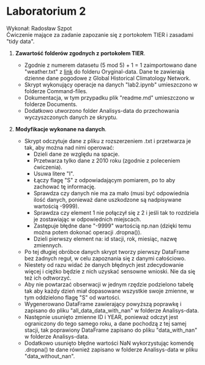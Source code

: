 # Laboratorium 2 

Wykonał: Radosław Szpot   
Ćwiczenie mające za zadanie zapozanie się z portokołem TIER i zasadami "tidy data".   

1. **Zawartość folderów zgodnych z portokołem TIER**.
	* Zgodnie z numerem datasetu (5 mod 5) + 1 = 1 zaimportowano dane "weather.txt" z [link](https://raw.githubusercontent.com/KAIR-ISZ/public_lectures/master/Analiza%20i%20Bazy%20Danych%202021/Lab%202/Datasets/weather.txt) do folderu Oryginal-data. Dane te zawierają dzienne dane pogodowe z Global Historical Climatology Network.
	* Skrypt wykonujący operacje na danych "lab2.ipynb" umieszczono w folderze Command-files.
	* Dokumentacja, w tym przypadku plik "readme.md" umieszczono w folderze Documents.
	* Dodatkowo utworzono folder Analisys-data do przechowania wyczyszczonych danych ze skryptu.
 
2. **Modyfikacje wykonane na danych**.
	* Skrypt odczytuje dane z pliku z rozszerzeniem .txt i przetwarza je tak, aby można nad nimi operować:
		* Dzieli dane ze względu na spacje.
		* Przetwarza tylko dane z 2010 roku (zgodnie z poleceniem ćwiczenia).
		* Usuwa litere "I".
		* Łączy flagę "S" z odpowiadającym pomiarem, po to aby zachować tę informację.
		* Sprawdza czy danych nie ma za mało (musi być odpowiednia ilość danych, ponieważ dane uszkodzone są nadpisywane wartością -9999).
		* Sprawdza czy element 1 nie połączył się z 2 i jeśli tak to rozdziela je zostawiając w odpowiednich miejscach.
		* Zastępuje błędne dane "-9999" wartością np.nan (dzięki temu można potem dokonać operacji .dropna()).
		* Dzieli pierwszy element na: id stacji, rok, miesiąc, nazwę zmiennych.
	* Po tej długiej obróbce danych skrypt tworzy pierwszy DataFrame bez żadnych reguł, w celu zapoznania się z danymi całościowo.
	* Niestety od razu widać że danych błędnych jest zdecydowanie więcej i ciężko będzie z nich uzyskać sensowne wnioski. Nie da się też ich odtworzyć.
	* Aby nie powtarzać obserwacji w jednym rzędzie podzielono tabelę tak aby każdy dzień miał dopasowane wszystkie swoje zmienne, w tym oddzielono flagę "S" od wartości.
	* Wygenerowano DataFrame  zawierający powyższą poprawkę i zapisano do pliku "all_data_data_with_nan" w folderze Analisys-data.
	* Następnie usunięto zmienne ID i YEAR, ponieważ odczyt jest ograniczony do tego samego roku, a dane pochodzą z tej samej stacji, tak poprawiony DataFrame zapisano do pliku "data_with_nan" w folderze Analisys-data.
	* Dodatkowo usunięto błędne wartości NaN wykorzystując komendę .dropna() te dane również zapisano w folderze Analisys-data w pliku "data_without_nan".